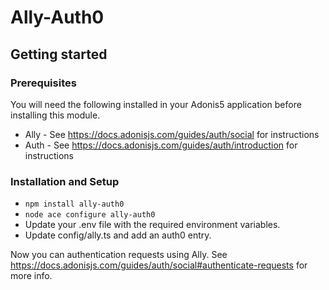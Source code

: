 # Ally-Auth0

## Getting started

### Prerequisites

You will need the following installed in your Adonis5 application before installing this module.

* Ally - See https://docs.adonisjs.com/guides/auth/social for instructions
* Auth - See https://docs.adonisjs.com/guides/auth/introduction for instructions

### Installation and Setup

* `npm install ally-auth0`
* `node ace configure ally-auth0`
* Update your .env file with the required environment variables.
* Update config/ally.ts and add an auth0 entry.

Now you can authentication requests using Ally.  See https://docs.adonisjs.com/guides/auth/social#authenticate-requests for more info.
